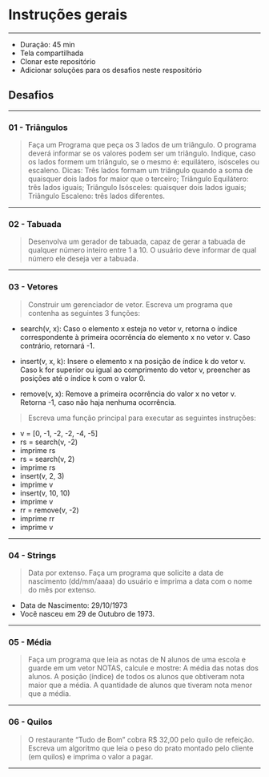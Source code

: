 # Instruções gerais
----

- Duração: 45 min
- Tela compartilhada
- Clonar este repositório
- Adicionar soluções para os desafios neste respositório

## Desafios
---
### 01 - Triângulos
>   Faça um Programa que peça os 3 lados de um triângulo. O programa deverá informar se os valores podem ser um triângulo. Indique, caso os lados formem um triângulo, se o mesmo é: equilátero, isósceles ou escaleno. Dicas: Três lados formam um triângulo quando a soma de quaisquer dois lados for maior que o terceiro; Triângulo Equilátero: três lados iguais; Triângulo Isósceles: quaisquer dois lados iguais; Triângulo Escaleno: três lados diferentes.
---
### 02 - Tabuada
>   Desenvolva um gerador de tabuada, capaz de gerar a tabuada de qualquer número inteiro entre 1 a 10. O usuário deve informar de qual número ele deseja ver a tabuada.

---
### 03 - Vetores
>   Construir um gerenciador de vetor. Escreva um programa que contenha as seguintes 3 funções: 
    
-   search(v, x): Caso o elemento x esteja no vetor v, retorna o índice correspondente à primeira ocorrência do elemento x no vetor v. Caso contrário, retornará -1.

-   insert(v, x, k): Insere o elemento x na posição de índice k do vetor v. Caso k for superior ou igual ao comprimento do vetor v, preencher as posições até o índice k com o valor 0.

-   remove(v, x): Remove a primeira ocorrência do valor x no vetor v. Retorna -1, caso não haja nenhuma ocorrência.

>   Escreva uma função principal para executar as seguintes instruções:
-   v = [0, -1, -2, -2, -4, -5]
-   rs = search(v, -2)
-   imprime rs
-   rs = search(v, 2)
-   imprime rs
-   insert(v, 2, 3)
-   imprime v
-   insert(v, 10, 10)
-   imprime v
-   rr = remove(v, -2)
-   imprime rr
-   imprime v

___
### 04 - Strings
>   Data por extenso. Faça um programa que solicite a data de nascimento (dd/mm/aaaa) do usuário e imprima a data com o nome do mês por extenso.

-   Data de Nascimento: 29/10/1973
-   Você nasceu em  29 de Outubro de 1973.
---
### 05 - Média
>   Faça um programa que leia as notas de N alunos de uma escola e guarde em um vetor NOTAS, calcule e mostre: A média das notas dos alunos. A posição (índice) de todos os alunos que obtiveram nota maior que a média. A quantidade de alunos que tiveram nota menor que a média.

---
### 06 - Quilos
>   O restaurante “Tudo de Bom” cobra R$ 32,00 pelo quilo de refeição. Escreva um algoritmo que leia o peso do prato montado pelo cliente (em quilos) e imprima o valor a pagar.

---
